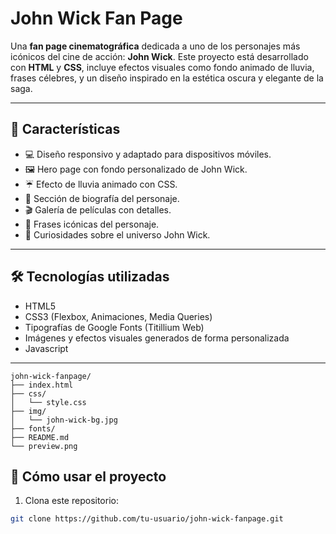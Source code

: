 #  John Wick Fan Page

Una **fan page cinematográfica** dedicada a uno de los personajes más icónicos del cine de acción: **John Wick**. Este proyecto está desarrollado con **HTML** y **CSS**, incluye efectos visuales como fondo animado de lluvia, frases célebres, y un diseño inspirado en la estética oscura y elegante de la saga.

---

## 🎯 Características

- 💻 Diseño responsivo y adaptado para dispositivos móviles.
- 🖼️ Hero page con fondo personalizado de John Wick.
- ☔ Efecto de lluvia animado con CSS.
- 📖 Sección de biografía del personaje.
- 🎬 Galería de películas con detalles.
- 🔫 Frases icónicas del personaje.
- 🧠 Curiosidades sobre el universo John Wick.

---

## 🛠️ Tecnologías utilizadas

- HTML5
- CSS3 (Flexbox, Animaciones, Media Queries)
- Tipografías de Google Fonts (Titillium Web)
- Imágenes y efectos visuales generados de forma personalizada
- Javascript

---
```
john-wick-fanpage/
├── index.html
├── css/
│   └── style.css
├── img/
│   └── john-wick-bg.jpg
├── fonts/
├── README.md
└── preview.png

```


## 🚀 Cómo usar el proyecto

1. Clona este repositorio:

```bash
git clone https://github.com/tu-usuario/john-wick-fanpage.git
